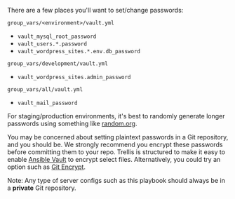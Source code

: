 ---
---
There are a few places you'll want to set/change passwords:

`group_vars/<environment>/vault.yml`
* `vault_mysql_root_password`
* `vault_users.*.password`
* `vault_wordpress_sites.*.env.db_password`

`group_vars/development/vault.yml`
* `vault_wordpress_sites.admin_password`

`group_vars/all/vault.yml`
* `vault_mail_password`

For staging/production environments, it's best to randomly generate longer passwords using something like [random.org](http://www.random.org/passwords/).

You may be concerned about setting plaintext passwords in a Git repository, and you should be. We strongly recommend you encrypt these passwords before committing them to your repo. Trellis is structured to make it easy to enable [Ansible Vault](https://roots.io/trellis/docs/vault/) to encrypt select files. Alternatively, you could try an option such as [Git Encrypt](https://github.com/shadowhand/git-encrypt).

Note: Any type of server configs such as this playbook should always be in a **private** Git repository.